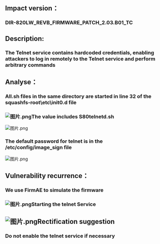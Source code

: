 ## Impact version：
### DIR-820LW_REVB_FIRMWARE_PATCH_2.03.B01_TC
## Description:
### The Telnet service contains hardcoded credentials, enabling attackers to log in remotely to the Telnet service and perform arbitrary commands
## Analyse：
### All.sh files in the same directory are started in line 32 of the squashfs-root\etc\init0.d file

### ![图片.png](https://cdn.nlark.com/yuque/0/2024/png/43672949/1721040050602-947d335b-9d85-4c3d-bb74-b185fa212d2d.png#averageHue=%23faf8f7&clientId=ue1298101-5220-4&from=paste&height=363&id=ub2368d36&originHeight=445&originWidth=735&originalType=binary&ratio=1.7647058823529411&rotation=0&showTitle=false&size=39777&status=done&style=none&taskId=u89507102-c254-4db0-8a2a-ce95bd07371&title=&width=600.25)The value includes S80telnetd.sh
![图片.png](https://cdn.nlark.com/yuque/0/2024/png/43672949/1721040288789-6de48491-1cb5-460d-b44f-b7c2be6fb768.png#averageHue=%23222120&clientId=ue1298101-5220-4&from=paste&height=509&id=u62f2c8b3&originHeight=623&originWidth=1483&originalType=binary&ratio=1.7647058823529411&rotation=0&showTitle=false&size=111168&status=done&style=none&taskId=u27eea6be-f8d9-41a4-9b61-094038da717&title=&width=1211.1166666666666)
### The default password for telnet is in the /etc/config/image_sign file
![图片.png](https://cdn.nlark.com/yuque/0/2024/png/43672949/1721040496552-cba9184c-e844-40ee-8289-1822673a0e03.png#averageHue=%23ebe9e8&clientId=ue1298101-5220-4&from=paste&height=58&id=ub1a9554d&originHeight=71&originWidth=977&originalType=binary&ratio=1.7647058823529411&rotation=0&showTitle=false&size=8452&status=done&style=none&taskId=u00c14e43-d4b3-4020-b9fe-9dc1b1b351e&title=&width=797.8833333333333)
## Vulnerability recurrence：
### We use FirmAE to simulate the firmware
### ![图片.png](https://cdn.nlark.com/yuque/0/2024/png/43672949/1721040633292-ade83615-eab4-4074-a3d1-70e117f3de8b.png#averageHue=%23b6774f&clientId=ue1298101-5220-4&from=paste&height=992&id=u4cebd3f8&originHeight=1215&originWidth=2370&originalType=binary&ratio=1.7647058823529411&rotation=0&showTitle=false&size=801387&status=done&style=none&taskId=u87edce07-6f28-4b5e-a219-70fe26be464&title=&width=1935.5)Starting the telnet Service
## ![图片.png](https://cdn.nlark.com/yuque/0/2024/png/43672949/1721040684569-17b85663-5d78-4e18-8386-33a92caf95ba.png#averageHue=%232d0922&clientId=ue1298101-5220-4&from=paste&height=368&id=u08b28d23&originHeight=451&originWidth=882&originalType=binary&ratio=1.7647058823529411&rotation=0&showTitle=false&size=89133&status=done&style=none&taskId=ud9f3db85-c972-4e7c-967b-95a16dc5068&title=&width=720.3)Rectification suggestion
### Do not enable the telnet service if necessary
